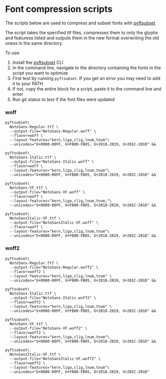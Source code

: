 # Font compression scripts

The scripts below are used to compress and subset fonts with [pyftsubset](https://rsms.me/fonttools-docs/subset.html)

The script takes the specified ttf files, compresses them to only the glyphs  and featuress listed and outputs them in the new format overwriting the old oness in the same directory.

To use:
1. Install the [pyftsubset](https://rsms.me/fonttools-docs/subset.html) CLI
2. In the command line, navigate to the directory containing the fonts in the script you want to optimize
3. First test by running `pyftsubset`. If you get an error you may need to add it to your PATH
4. If not, copy the entire block for a script, paste it to the command line and enter
5. Run git status to test if the font files were updated

### woff

```
pyftsubset\
  NotoSans-Regular.ttf \
  --output-file="NotoSans-Regular.woff" \
  --flavor=woff \
  --layout-features="kern,liga,clig,lnum,tnum"\
  --unicodes="U+0000-00FF, U+FB00-FB05, U+2018-2019, U+201C-201D" &&

pyftsubset\
  NotoSans-Italic.ttf \
  --output-file="NotoSans-Italic.woff" \
  --flavor=woff \
  --layout-features="kern,liga,clig,lnum,tnum"\
  --unicodes="U+0000-00FF, U+FB00-FB05, U+2018-2019, U+201C-201D" &&

pyftsubset\
  NotoSans-VF.ttf \
  --output-file="NotoSans-VF.woff" \
  --flavor=woff \
  --layout-features="kern,liga,clig,lnum,tnum,"\
  --unicodes="U+0000-00FF, U+FB00-FB05, U+2018-2019, U+201C-201D" &&

pyftsubset\
  NotoSansItalic-VF.ttf \
  --output-file="NotoSansItalic-VF.woff" \
  --flavor=woff \
  --layout-features="kern,liga,clig,lnum,tnum"\
  --unicodes="U+0000-00FF, U+FB00-FB05, U+2018-2019, U+201C-201D" &&
```

### woff2

```
pyftsubset\
  NotoSans-Regular.ttf \
  --output-file="NotoSans-Regular.woff2" \
  --flavor=woff2 \
  --layout-features="kern,liga,clig,lnum,tnum" \
  --unicodes="U+0000-00FF, U+FB00-FB05, U+2018-2019, U+201C-201D" &&

pyftsubset\
  NotoSans-Italic.ttf \
  --output-file="NotoSans-Italic.woff2" \
  --flavor=woff2 \
  --layout-features="kern,liga,clig,lnum,tnum" \
  --unicodes="U+0000-00FF, U+FB00-FB05, U+2018-2019, U+201C-201D" &&

pyftsubset\
  NotoSans-VF.ttf \
  --output-file="NotoSans-VF.woff2" \
  --flavor=woff2 \
  --layout-features="kern,liga,clig,lnum,tnum"\
  --unicodes="U+0000-00FF, U+FB00-FB05, U+2018-2019, U+201C-201D" &&

pyftsubset\
  NotoSansItalic-VF.ttf \
  --output-file="NotoSansItalic-VF.woff2" \
  --flavor=woff2 \
  --layout-features="kern,liga,clig,lnum,tnum"\
  --unicodes="U+0000-00FF, U+FB00-FB05, U+2018-2019, U+201C-201D"
```
